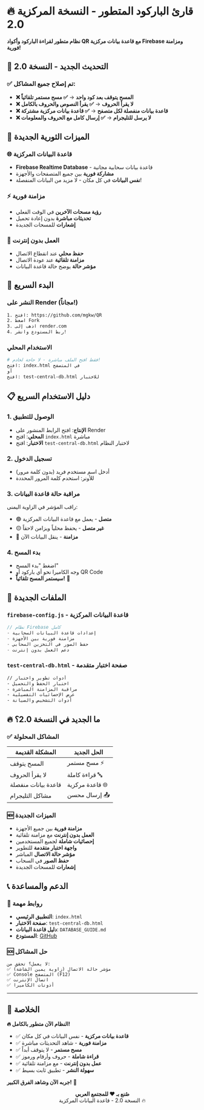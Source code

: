 # 🔥 قارئ الباركود المتطور - النسخة المركزية 2.0

**نظام متطور لقراءة الباركود وأكواد QR مع قاعدة بيانات مركزية Firebase ومزامنة فورية!**

## 🎯 التحديث الجديد - النسخة 2.0

### ✅ تم إصلاح جميع المشاكل:
- **❌ المسح يتوقف بعد كود واحد** → **✅ مسح مستمر تلقائياً**
- **❌ لا يقرأ الحروف** → **✅ يقرأ النصوص والحروف بالكامل**
- **❌ قاعدة بيانات منفصلة لكل متصفح** → **✅ قاعدة بيانات مركزية مشتركة**
- **❌ لا يرسل للتليجرام** → **✅ إرسال كامل مع الحروف والمعلومات**

## 🌟 الميزات الثورية الجديدة

### 🌐 قاعدة البيانات المركزية
- **Firebase Realtime Database** - قاعدة بيانات سحابية مجانية
- **مشاركة فورية** بين جميع المتصفحات والأجهزة
- **نفس البيانات** في كل مكان - لا مزيد من البيانات المنفصلة!

### ⚡ مزامنة فورية
- **رؤية مسحات الآخرين** في الوقت الفعلي
- **تحديثات مباشرة** بدون إعادة تحميل
- **إشعارات** للمسحات الجديدة

### 📱 العمل بدون إنترنت
- **حفظ محلي** عند انقطاع الاتصال
- **مزامنة تلقائية** عند عودة الاتصال
- **مؤشر حالة** يوضح حالة قاعدة البيانات

## 🚀 البدء السريع

### النشر على Render (مجاناً!)
```bash
1. افتح: https://github.com/mgkw/QR
2. اضغط Fork
3. اذهب إلى render.com
4. ربط المستودع وانشر!
```

### الاستخدام المحلي
```bash
# فقط افتح الملف مباشرة - لا حاجة لخادم!
افتح: index.html في المتصفح
أو
افتح: test-central-db.html للاختبار
```

## 📋 دليل الاستخدام السريع

### 1. الوصول للتطبيق
- **الإنتاج**: افتح الرابط المنشور على Render
- **المحلي**: افتح `index.html` مباشرة
- **الاختبار**: افتح `test-central-db.html` لاختبار النظام

### 2. تسجيل الدخول
- أدخل اسم مستخدم فريد (بدون كلمة مرور)
- للأونر: استخدم كلمة المرور المحددة

### 3. مراقبة حالة قاعدة البيانات
راقب المؤشر في الزاوية اليمنى:
- 🟢 **متصل** - يعمل مع قاعدة البيانات المركزية
- 🟡 **غير متصل** - يحفظ محلياً ويزامن لاحقاً
- 🔄 **مزامنة** - ينقل البيانات الآن

### 4. بدء المسح
- اضغط "بدء المسح"
- وجه الكاميرا نحو أي باركود أو QR Code
- **سيستمر المسح تلقائياً!** 🎉

## 🔧 الملفات الجديدة

### `firebase-config.js` - قاعدة البيانات المركزية
```javascript
// نظام Firebase كامل
- إعدادات قاعدة البيانات السحابية
- مزامنة فورية بين الأجهزة
- حفظ الصور في التخزين السحابي
- دعم العمل بدون إنترنت
```

### `test-central-db.html` - صفحة اختبار متقدمة
```html
// أدوات تطوير واختبار
- اختبار الحفظ والتحميل
- مراقبة المزامنة المباشرة
- عرض الإحصائيات التفصيلية
- أدوات التشخيص والصيانة
```

## 🔥 ما الجديد في النسخة 2.0؟

### ✅ المشاكل المحلولة
| المشكلة القديمة | الحل الجديد |
|-----------------|-------------|
| المسح يتوقف | مسح مستمر ⚡ |
| لا يقرأ الحروف | قراءة كاملة 🔤 |
| قاعدة بيانات منفصلة | قاعدة مركزية 🌐 |
| مشاكل التليجرام | إرسال محسن 📤 |

### 🆕 الميزات الجديدة
- **مزامنة فورية** بين جميع الأجهزة
- **العمل بدون إنترنت** مع مزامنة تلقائية
- **إحصائيات شاملة** لجميع المستخدمين
- **واجهة اختبار متقدمة** للتطوير
- **مؤشر حالة الاتصال** المباشر
- **حفظ الصور** في السحاب
- **إشعارات** للمسحات الجديدة

## 📞 الدعم والمساعدة

### 🔗 روابط مهمة
- **التطبيق الرئيسي**: `index.html`
- **صفحة الاختبار**: `test-central-db.html`
- **دليل قاعدة البيانات**: `DATABASE_GUIDE.md`
- **المستودع**: [GitHub](https://github.com/mgkw/QR)

### 🆘 حل المشاكل
```
لا يعمل؟ تحقق من:
✅ مؤشر حالة الاتصال (زاوية يمين الشاشة)
✅ Console المتصفح (F12)
✅ اتصال الإنترنت
✅ أذونات الكاميرا
```

---

## 🎉 الخلاصة

**🔥 النظام الآن متطور بالكامل!**

- ✅ **قاعدة بيانات مركزية** - نفس البيانات في كل مكان
- ✅ **مزامنة فورية** - شاهد التحديثات مباشرة  
- ✅ **مسح مستمر** - لا يتوقف أبداً
- ✅ **قراءة شاملة** - حروف وأرقام ورموز
- ✅ **عمل بدون إنترنت** - مع مزامنة تلقائية
- ✅ **سهولة النشر** - تطبيق ثابت بسيط

**جربه الآن وشاهد الفرق الكبير!** 🚀

<div align="center">
<strong>صُنع بـ ❤️ للمجتمع العربي</strong><br>
النسخة 2.0 - قاعدة البيانات المركزية 🔥
</div> 